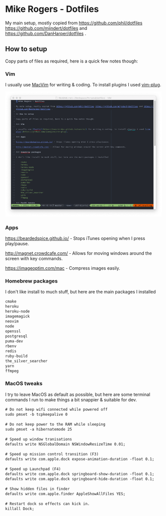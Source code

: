 # Mike Rogers - Dotfiles

My main setup, mostly copied from https://github.com/phil/dotfiles https://github.com/mijndert/dotfiles and https://github.com/DanHarper/dotfiles .

## How to setup

Copy parts of files as required, here is a quick few notes though:

### Vim

I usually use [MacVim](https://macvim-dev.github.io/macvim/) for writing & coding. To install plugins I used [vim-plug](https://github.com/junegunn/vim-plug).

![VIM Theme Preview](https://raw.githubusercontent.com/MikeRogers0/dotfiles/master/media/vim.png)

### Apps

https://beardedspice.github.io/ - Stops iTunes opening when I press play/pause.

http://magnet.crowdcafe.com/ - Allows for moving windows around the screen with key commands.

https://imageoptim.com/mac - Compress images easily.

### Homebrew packages

I don't like install to much stuff, but here are the main packages I installed

    cmake
    heroku
    heroku-node
    imagemagick
    neovim
    node
    openssl
    postgresql
    puma-dev
    rbenv
    redis
    ruby-build
    the_silver_searcher
    yarn
    ffmpeg

### MacOS tweaks

I try to leave MacOS as default as possible, but here are some terminal commands I run to make things a bit snappier & suitable for dev.

    # Do not keep wifi connected while powered off
    sudo pmset -b tcpkeepalive 0
    
    # Do not keep power to the RAM while sleeping
    sudo pmset -a hibernatemode 25

    # Speed up window tranisations
    defaults write NSGlobalDomain NSWindowResizeTime 0.01;

    # Speed up mission control transition (F3)
    defaults write com.apple.dock expose-animation-duration -float 0.1; 

    # Speed up Launchpad (F4)
    defaults write com.apple.dock springboard-show-duration -float 0.1;
    defaults write com.apple.dock springboard-hide-duration -float 0.1;

    # Show hidden files in finder
    defaults write com.apple.finder AppleShowAllFiles YES;

    # Restart dock so effects can kick in.
    killall Dock;
